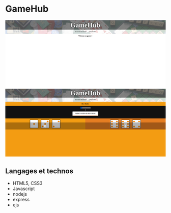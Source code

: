 # GameHub

<img src="gamehub1.png" alt="photo-gamehub" >
<img src="gamehub2.png" alt="photo-gamehub" >

## Langages et technos

- HTML5, CSS3
- Javascript
- nodejs
- express
- ejs

